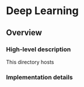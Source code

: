 # Deep Learning

## Overview

### High-level description

This directory hosts 


### Implementation details

